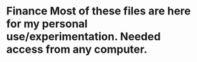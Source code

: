 # Finance Most of these files are here for my personal use/experimentation. Needed access from any computer.

